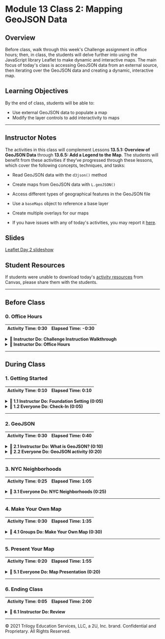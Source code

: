 # Module 13 Class 2: Mapping GeoJSON Data

## Overview

Before class, walk through this week's Challenge assignment in office hours; then, in class, the students will delve further into using the JavaScript library Leaflet to make dynamic and interactive maps. The main focus of today's class is accessing GeoJSON data from an external source, then iterating over the GeoJSON data and creating a dynamic, interactive map. 

## Learning Objectives

By the end of class, students will be able to:

* Use external GeoJSON data to populate a map
* Modify the layer controls to add interactivity to maps

- - -

## Instructor Notes

The activities in this class will complement Lessons **13.5.1: Overview of GeoJSON Data** through **13.6.5: Add a Legend to the Map**. The students will benefit from these activities if they‘ve progressed through these lessons, which cover the following concepts, techniques, and tasks:  

  * Read GeoJSON data with the `d3json()` method
  * Create maps from GeoJSON data with `L.geoJSON()`
  * Access different types of geographical features in the GeoJSON file
  * Use a `baseMaps` object to reference a base layer
  * Create multiple overlays for our maps

* If you have issues with any of today's activities, you may report it [here](http://tiny.cc/BootCampFeedback).

## Slides

[Leaflet Day 2 slideshow](https://docs.google.com/presentation/d/1zcmIhW5LCQPKbyZew5_-IBztNMI7eesPBVOi4s2na6g/edit?usp=sharing)

## Student Resources

If students were unable to download today's [activity resources](https://2u-data-curriculum-team.s3.amazonaws.com/data-viz-online-lesson-plans/13-Lessons/13-2-Student_Resources.zip) from Canvas, please share them with the students.

- - - 

## Before Class

### 0. Office Hours

| Activity Time: 0:30       |  Elapsed Time:     -0:30  |
|---------------------------|---------------------------|

<details>
  <summary><strong>📣 Instructor Do: Challenge Instruction Walkthrough</strong></summary>

Let the students know that the first few minutes of Office Hours will include a walkthrough of the Challenge requirements and rubric, as well as helpful tips they need in order to be successful.

Open the Challenge in Canvas and go through the high-level instructions and requirements with your class. Be sure to check for understanding.

Open the Rubric in Canvas and go through the Mastery column with your class, and show how it maps back to the requirements for each deliverable. Be sure to check for understanding.

The first part of the assignment, **Deliverable 1: Add Tectonic Plate Data**, requires students to make a `d3.json()` call to plot tectonic plate GeoJSON LineString data. 

* We have provided the [tectonic plate starter code](../../../01-Assignments/13-Mapping_Earthquakes/Resources/tectonic_plate_starter_logic.js) to assist them. The starter code contains all the code used to plot the earthquake data on the two maps in this module.

For the tectonic plate data, they'll need to:

  * Add a second layer group variable for the tectonic plate data.

  * Add a reference to the tectonic plate data to the overlay object, so the earthquake data and tectonic plate data are selected. 

  * Style the lines with a color and weight that will make them stand out on all maps.

For the second part of the assignment, **Deliverable 2: Add Major Earthquake Data**, they'll need to add data for major earthquakes - those with  data with a magnitude of 4.5 or greater to the map. This data will be populated on the map along with the weekly earthquake data and the tectonic plate data.

For this part of the Challenge, they'll have to copy and refactor some of the code used to plot the weekly earthquake data. To help them, we have provided the [major earthquake starter code](../../../01-Assignments/13-Mapping_Earthquakes/Resources/major_eq_starter_logic.js).

For the major earthquake data, they'll need to:

  * Add a third layer group variable for the major earthquake data.

  * Add a reference to the major earthquake data to the overlay object, so all the data are selected. 

  * Change the `getColor()` function to use only three colors for the following earthquake magnitude ranges: less than or equal to 4.5, greater than 4.5 but less than 5, and greater than or equal to  5.

  * Use the same parameters in the `getRadius()` function.

  * When plotting the major earthquake data, they'll need to create a circleMarker that is styled and has a popup marker displaying the magnitude and location of the earthquake.

For the third part of the assignment, **Deliverable 3: Add an Additional Map**, the learners will need to add a third map style of their own choice to the earthquake map.

This task should not be that challenging since they already added map styles to the map tile layer in the module

They'll have to choose a map from the Mapbox style options, and then make sure that all the earthquake data and tectonic plate data are displayed on all maps on the webpage.

Encourage your class to begin the Challenge as soon as possible, if they haven’t already, and to use the Learning Assistants channel and the remainder of Office Hours with their instructional team for help as they progress through their work. If they feel like they need context to understand documentation or instructions throughout the week, this is where they can get it.

Open the floor to discussion and be sure to answer any questions they may have about the Challenge requirements before moving on to other areas of interest.

</details>

<details>
  <summary><strong>📣  Instructor Do: Office Hours</strong></summary>

For the remaining time, remind the students that this is their time to ask questions and get assistance from their instructional staff as they’re learning new concepts and working on the Challenge assignment.

Expect that students may ask for assistance. For example: 

* Challenge assignment 
* Further review on a particular subject
* Debugging assistance
* Help with computer issues
* Guidance with a particular tool

</details>


- - - 

## During Class 

### 1. Getting Started

| Activity Time:       0:10 |  Elapsed Time:      0:10  |
|---------------------------|---------------------------|

<details>
  <summary><strong>📣 1.1 Instructor Do: Foundation Setting (0:05)</strong></summary>

* Welcome students to class.

* Direct students to post individual questions in the Zoom chat to be addressed by you and your TAs at the end of class.

* Open the slideshow and use slides 1-7 to walk through the foundation setting with your class.

* **This Week - Leaflet.js** Talk through the key skills that students will learn this week, and let them know that they are building on their web visualization skills. 

* **Today's Objectives:** Now, outline the concepts covered in today's lesson. Remind students that they can find the relevant activity files in the “Getting Ready for Class” page in their course content. 

</details>

<details>
  <summary><strong>🎉 1.2 Everyone Do: Check-In (0:05)</strong></summary>

* Ask the class the following questions and call on students for the answers:

    * **Q:** How are you feeling about your progress so far?

    * **A:** We are building on our JavaScript and Leaflet skill set. It's important to look back and see what we accomplished, and acknowledge that it's a lot! It’s also okay to feel overwhelmed as long as you don’t give up. The more you practice, the more comfortable you'll be coding.
    
    * **Q:** How comfortable do you feel with this topic? 

    * **A:** Let's do "fist to five" together. If you are not feeling confident, hold up a fist (0). If you feel very confident, hold up an open hand (5).

</details>



- - -

### 2. GeoJSON

| Activity Time:       0:30 |  Elapsed Time:      0:40  |
|---------------------------|---------------------------|

<details>
  <summary><strong>📣 2.1 Instructor Do: What is GeoJSON? (0:10)</strong></summary>

* You can use slides 8 - 19 to help you demonstrate this section to the class.

* Inform students that the maps they have created are good for learning purposes, but for most applications we build, we are going to be pulling from an existing or external dataset hosted on a website. 

* The format of the existing or external dataset we will be using today is **GeoJSON**. GeoJSON is the easiest way to deliver geographical data.

* In Lesson 13.6.1, the students accessed GeoJSON earthquake data from the USGS. Open up the GeoJSON earthquake data for the [last hour](http://earthquake.usgs.gov/earthquakes/feed/v1.0/summary/all_hour.geojson) in your browser. You can send out this link so students can follow along. 

* This is a GeoJSON document depicting all of the earthquakes that have taken place globally within the past hour.

* Explain that GeoJSON is an open-standard format for representing simple geographical features along with their non-spatial attributes, using JSON.

  * Geographical features are represented by coordinates and can have other properties attached to them.

  * The different types of features are:

    1. Point

    2. LineString

    3. Polygon

    4. MultiPoint

    5. MultiLineString

    6. MultiPolygon

* **Q:** Ask the students what type of geographical feature the GeoJSON earthquake data is.

* **A:** It is "Point" type. 

  ![Point type earthquake geographical feature](Images/01-point_type_feature.png)

* Using the Leaflet `geoJSON` method, we can feed the features data, unmodified, and the `geoJSON` method will know what kind of marker to make and where to place it.

* Demonstrate how the data the class is viewing contains a set of geographical coordinates as well as a list of properties for each point. [The USGS Documentation](http://earthquake.usgs.gov/data/comcat/data-eventterms.php) goes into detail about the meaning of each property.

* Assure students that they won't need to worry about each abbreviation for this activity. For now, we just want to plot the time and location of each earthquake.

  ![The GeoJSON for a single earthquake](Images/01-Geo-JSON.png)
 

* Inform students that Leaflet has a GeoJSON method that can be used to process and create markers using GeoJSON data as is, without any modifications. Encourage them to explore the Leaflet documentation to discover exactly how to handle GeoJSON with Leaflet.

* Ask the class the following questions and call on students for the answers:

    * **Q:** Where have we used this before?

    * **A:** We mapped GeoJSON data in Lessons 13.5.1 through 13.5.6, and mapped earthquake data in Lesson 13.6.1.

    * **Q:** How does this activity equip us for the Challenge?

    * **A:** We will need to access and map GeoJSON tectonic plate data and major earthquake data to complete the Challenge.

    * **Q:** What can we do if we don't completely understand this?

    * **A:** We can refer to the lesson plan and reach out to the instructional team for help.

* Answer any questions before proceeding to the student activity.

</details>

<details>
  <summary><strong>🎉 2.2 Everyone Do: GeoJSON activity (0:20)</strong></summary>

* You can use slides 20 and 21 to introduce this activity.

* For this activity, students will be working with GeoJSON data to plot occurrences of earthquakes.

* Make sure the students can download and open the [02-Evr_Geo-Json/Unsolved](Activities/02-Evr_Geo-Json/Unsolved) folder from the AWS link, which includes the following:
  * The [instructions](Activities/02-Evr_Geo-Json/README.md)
  * The [index.html](Activities/02-Evr_Geo-Json/Unsolved/index.html) file
  * The [logic.js](Activities/02-Evr_Geo-Json/Unsolved/logic.js) file
  * The [config.js](Activities/02-Evr_Geo-Json/Unsolved/config.js) file 
  * The [style.css](Activities/02-Evr_Geo-Json/Unsolved/style.css) file

* Go over the instructions in the README.

* Open the solved [index.html](Activities/02-Evr_Geo-Json/Solved/index.html) file in the browser to show them what the final map will look like. 

  ![Earthquake map with popup markers](Images/02-GeoJSON_earthquake_popup_map.png)

* Now, have everyone open the unsolved [logic.js](Activities/02-Evr_Geo-Json/Unsolved/logic.js) file.

* Ask for volunteers to help you write the code for steps 1 - 8 to complete the solution. If there are no volunteers, then copy the code from the solved [logic.js](Activities/02-Evr_Geo-Json/Solved/logic.js) file and explain the following, while pausing for the students to catch up:

  * First, inside the `d3.json` GET request, we create the `createFeatures` function and pass in the `data.features` object. 

    ```javascript
      // 1. Send the data.features object to the createFeatures function 
      createFeatures(data.features);
    ```
  * Let them know that it may be counterintuitive to create the `createFeatures` function before we define what it does. If this is confusing for them, then they can write the `createFeatures` function first.  

  * Now, we can create the `createFeatures` function, where we rename the `data.features` object as `earthquakeData`. 

    ```javascript
      //  2. Create the createFeatures function to hold the data.features object
      function createFeatures(earthquakeData) {
    ``` 

  * Then, inside the `createFeatures` function, we define what the function does for each features array and we give each feature a popup. 

    ```javascript
    // 3. Define a function we want to run once for each feature in the features array
    // 4. Give each feature a popup describing the place and time of the earthquake
    function onEachFeature(feature, layer) {
      layer.bindPopup("<h3>" + feature.properties.place +
        "</h3><hr><p>" + new Date(feature.properties.time) + "</p>");
    }
    ``` 
  * Next, we create the GeoJSON layer containing the features array on the `earthquakeData` object, then we run the `onEachFeature` function for each piece of data in the array. 

    ```javascript
    // 5. Create a GeoJSON layer containing the features array on the earthquakeData object
    // 6. Run the onEachFeature function once for each piece of data in the array
    var earthquakes = L.geoJSON(earthquakeData, {
      onEachFeature: onEachFeature
      });
    ``` 
  * Then, we send our `earthquakes` variable, which will be a layer on the map, to the `createMap` function. 

    ```javascript
      createMap(earthquakes);
      }
    ``` 

  * Finally, we create the `createMap` function with the `earthquakes` variable and place the map layers, base maps, overlay object, map object, and layer control inside the function. 

* Before moving on, check to see if the students are able to open the `index.html` file using the Python server, `python -m http.server`. 

* Send out the [02-Evr_Geo-Json/Solved](Activities/02-Evr_Geo-Json/Solved) folder for students to refer to later.

* Answer any questions before proceeding to the next activity.

</details>



- - -

### 3. NYC Neighborhoods

| Activity Time:       0:25 |  Elapsed Time:      1:05  |
|---------------------------|---------------------------|

<details>
    <summary><strong>🎉 3.1 Everyone Do: NYC Neighborhoods (0:25)</strong></summary>

* You can use slides 22 - 24 to introduce this activity.

* Next, we will be diving right into an example that uses some advanced Leaflet/GeoJSON functionality.

* Make sure the students can download and open the [02-Evr_Geo-Json/Unsolved](Activities/03-Evr_BasicNYCBoroughs/Unsolved) folder from the AWS link, which includes the following:
  * The [instructions](Activities/03-Evr_BasicNYCBoroughs/README.md)
  * The [index.html](Activities/03-Evr_BasicNYCBoroughs/Unsolved/index.html) file
  * The [nyc.geojson](Activities/03-Evr_BasicNYCBoroughs/Unsolved/static/data/nyc.geojson) data
  * The four [logic.js](Activities/03-Evr_BasicNYCBoroughs/Unsolved/static/js/) files
  * The [config.js](Activities/03-Evr_BasicNYCBoroughs/Unsolved/static/js/config.js) file 
  * The [style.css](Activities/03-Evr_BasicNYCBoroughs/Unsolved/static/css/style.css) file

* Go over the instructions in the README.

* We are going to be building a map of New York City that is broken down by boroughs and neighborhoods. Students will first make a basic map of the data, and then we will learn to spice it up as a class.

* Open the solved [index.html](Activities/03-Evr_BasicNYCBoroughs/Solved/index.html) file in the browser to show them what the first map will look like. 

  ![NY Borough/Neighborhoods Start](Images/03-Boroughs_Start.png)

**NOTE: There are 4 different JavaScript files you will be working with. Simply switch your HTML file to use a different `logic.js` file to access the different steps.**

* Now, have everyone open the unsolved [logic.js](Activities/03-Evr_BasicNYCBoroughs/Unsolved/static/js/logic.js) file.

* Let them know that the code to build this map will have the two boilerplate sections that they have been using up to this point, "creating a map object" and "adding a tile layer."

  ```javascript
  // Creating a map object
  var myMap = L.map("map", {
    center: [40.7128, -74.0059],
    zoom: 11
  });

  // Adding a tile layer
  L.tileLayer("https://api.mapbox.com/styles/v1/{id}/tiles/{z}/{x}/{y}?access_token={accessToken}", {
    attribution: "© <a href='https://www.mapbox.com/about/maps/'>Mapbox</a> © <a href='http://www.openstreetmap.org/copyright'>OpenStreetMap</a> <strong><a href='https://www.mapbox.com/map-feedback/' target='_blank'>Improve this map</a></strong>",
    tileSize: 512,
    maxZoom: 18,
    zoomOffset: -1,
    id: "mapbox/streets-v11",
    accessToken: API_KEY
  }).addTo(myMap);
  ```
* Next, we will assign a path to the `nyc.geojson` data to the `link` variable, and then use `d3.json()` to get the GeoJSON data.  

  ```javascript
  // If data.beta.nyc is down comment out this link
  var link = "http://data.beta.nyc//dataset/0ff93d2d-90ba-457c-9f7e-39e47bf2ac5f/resource/" +
  "35dd04fb-81b3-479b-a074-a27a37888ce7/download/d085e2f8d0b54d4590b1e7d1f35594c1pediacitiesnycneighborhoods.geojson";
  
  // Use this link to get the geojson data.
  //var link = "static/data/nyc.geojson";

  // Get our GeoJSON data using d3.json
  d3.json(link, function(data) {
    // Creating a GeoJSON layer with the retrieved data
    L.geoJson(data).addTo(myMap);
  });
  ```

* The `nyc.geojson` data can be found on a NYC community data site: [BetaNYC](http://data.beta.nyc/dataset/pediacities-nyc-neighborhoods).

  * If students want to use the direct link, it can be found [here](http://data.beta.nyc//dataset/0ff93d2d-90ba-457c-9f7e-39e47bf2ac5f/resource/35dd04fb-81b3-479b-a074-a27a37888ce7/download/d085e2f8d0b54d4590b1e7d1f35594c1pediacitiesnycneighborhoods.geojson).

  * Just like the last example, we have an array of features. Each feature is an object that contains properties (in this case, neighborhood information) and geometry (where it fits on the map).

  * **Note:** If the website is down, use the `nyc.geojson` file. To do so, run the following steps:

    * Make sure the link to data.beta.nyc is commented out in all the `logic.js` files.

      ```js
      // If data.beta.nyc is down comment out this link
      var link = "http://data.beta.nyc//dataset/0ff93d2d-90ba-457c-9f7e-39e47bf2ac5f/resource/" +
      "35dd04fb-81b3-479b-a074-a27a37888ce7/download/d085e2f8d0b54d4590b1e7d1f35594c1pediacitiesnycneighborhoods.geojson";
      ```

    * Make sure the link to the local file is commented.

      ```js
      // Uncomment this link local geojson for when data.beta.nyc is down
      // var link = "static/data/nyc.geojson";
      ```

* Run `python -m http.server` in the folder where your `index.html` file is located.

* Now we have our map! It's not terribly descriptive, however, so let's add some custom styling with the second map.

* Next, have everyone open the unsolved [logic2.js](Activities/03-Evr_BasicNYCBoroughs/Unsolved/static/js/logic2.js) file and tell them to copy over the code from the `logic.js` file. 

* In this file, we are going to change the colors of the features of our map. 

* For our style object, we are going to change the `fillColor` to pink, the border color will be white, and we'll make some modifications to the opacity and weight of the lines. 

  ```javascript
  // Our style object
  var mapStyle = {
    color: "white",
    fillColor: "pink",
    fillOpacity: 0.5,
    weight: 1.5
  };
  ```

* Send out the code for the style object, then have the student open the `index.html` file in the browser. Make sure that they change the `<script>` tag to access the `logic2.js` file.

* Check on the progress of the students and make sure everyone can render the second map. 

* Let them know that there is another way to set the style of a feature, so open up the next version of the map logic in [logic3.js](./Activities/03-Evr_BasicNYCBoroughs/Solved/static/js/logic3.js). 

  * In this version, we are passing in a `chooseColor` function that can style individual features based on their properties.

    ```javascript
    function chooseColor(borough) {
      switch (borough) {
      case "Brooklyn":
        return "yellow";
      case "Bronx":
        return "red";
      case "Manhattan":
        return "orange";
      case "Queens":
        return "green";
      case "Staten Island":
        return "purple";
      default:
        return "black";
      }
    }
    ```

    * In our `chooseColor` function, we are using a `switch` statement to return a different color based on the borough that is associated with the neighborhood.
    
    * **Q:** Ask the students why we pass the `borough` property in the function. 
  
  * **A:** If we look back at the GeoJSON, we can see that each feature has the `borough` property, which can be accessed through `feature.properties.borough`.

  * To style the boroughs, we assign the `chooseColor` function to the `fillColor` property and pass in the `feature.properties.borough` object. 

  * Each feature is styled using this function, so all of our boroughs will be color coded!

    ![NY Borough/Neighborhoods](Images/03-Boroughs.png)

* The last step in completing our map will be to add some interaction. Specifically, we will be adding mouse events using the `onEachFeature` option. You can find the code that includes this option in [logic4.js](./Activities/03-Evr_BasicNYCBoroughs/Solved/static/js/logic4.js).

* This code is a bit more challenging, so walk the students through as you are live coding.

  * In the `d3.json()` method, we are using the `onEachFeature` that will call the provided  anonymous function on every feature, essentially looping through all of the neighborhoods. This is useful because we want to bind some mouse events to all of our neighborhoods.

  * First, we want to bind a popup so that, when we click on a neighborhood, we can see its name and the borough name.

  * We also have access to a number of events we can subscribe to. We are going to set events to trigger on `mouseover`, `mouseout`, and `click`. On `mouseover` and `mouseout`, we want to change the opacity of the feature so that it has a nice highlight effect.

  * Our `click` function calls the `fitBounds()` function on our clicked feature.

* Check with your students to see if there are any questions. Answer them all to the best of your ability before moving on.

</details>



- - -

### 4. Make Your Own Map

| Activity Time:       0:30 |  Elapsed Time:      1:35  |
|---------------------------|---------------------------|

<details>
  <summary><strong>📣  4.1 Groups Do: Make Your Own Map (0:30)</strong></summary>

* You can use slides 25 and 26 to introduce this activity.

* For this activity, students will be creating a data visualization story by plotting one or more of the following provided Boston GeoJSON datasets. 

* Make sure the students can download and open the [04-Grp_DataViz_Story/Unsolved](Activities/04-Grp_DataViz_Story/Unsolved) folder from the AWS link, which includes the following:
  * The [instructions](Activities/04-Grp_DataViz_Story/README.md).
  * The [GeoJSON data files](Activities/04-Grp_DataViz_Story/Unsolved/static/data)
  * The [index.html](Activities/04-Grp_DataViz_Story/Unsolved/index.html) file
  * The [logic.js](Activities/04-Grp_DataViz_Story/Unsolved/static/js/logic.js) file
  * The [config.js](Activities/04-Grp_DataViz_Story/Unsolved/static/js/config.js) file 
  * The [style.css](Activities/04-Grp_DataViz_Story/Unsolved/static/css/style.css) file

* Go over the instructions in the README. 

* Take a moment to answer any questions before dividing the students into groups of 4 - 6 students per group, class attendance permitting. Each group should have about 5 minutes to present their work in the next activity. 

* Let the students know that they will be presenting their visualizations in the next activity.

* As the students are working on their maps, check in with their progress and assist them if necessary. 

* We have provided solutions for some maps in the [04-Grp_DataViz_Story/Solved](Activities/04-Grp_DataViz_Story/Solved) folder. 

**NOTE: There are different JavaScript logic files for some suggested maps. Switch your HTML file to use a different `logic.js` file to access the different maps.**

  * The [logic1.js](Activities/04-Grp_DataViz_Story/Solved/static/js/logic1.js) file maps the Neighborhoods with public Wi-Fi locations.
  * The [logic2.js](Activities/04-Grp_DataViz_Story/Solved/static/js/logic2.js) file maps the Neighborhoods with electrical charging stations.
  * The [logic3.js](Activities/04-Grp_DataViz_Story/Solved/static/js/logic3.js) file maps the police districts in color with the police stations.
  * The [logic4.js](Activities/04-Grp_DataViz_Story/Solved/static/js/logic4.js) file maps the fire districts in color with the fire department locations.
  * The [logic5.js](Activities/04-Grp_DataViz_Story/Solved/static/js/logic5.js) file maps the public Wi-Fi locations.


</details>



- - -

### 5. Present Your Map

| Activity Time:       0:20 |  Elapsed Time:      1:55  |
|---------------------------|---------------------------|

<details>
  <summary><strong>📣  5.1 Everyone Do: Map Presentation (0:20)</strong></summary>

* You can use slides 27 -30 to introduce this activity.

* For this activity, the groups will be presenting their data visualization story. 

* Allow no more than 5 minutes for each group. If there are more groups than time available for presenting, please adjust time in the previous activity. 

* Have one student present for the group, but make sure all students are contributing to the presentation or can answer the following questions:
  * Why did you choose the datasets you did for your story?
  * How did you map the data?
  * What does the mapped data show the viewer? 

* Answer any questions before ending class.


</details>




- - -


### 6. Ending Class 

| Activity Time:       0:05 |  Elapsed Time:      2:00  |
|---------------------------|---------------------------|

<details>
  <summary><strong>📣  6.1 Instructor Do: Review </strong></summary>

* You can use slides 31 - 33 to assist you in ending class. 

* Before ending class, review the skills that were covered today and mention where in the module these skills are used: 
  * Mapping GeoJSON data was covered in **Lessons 13.5.1 through 13.5.6**.
  * Mapping earthquake data was covered in **Lesson 13.6.1**.
  * Adding a style to the map was covered in **Lesson 13.6.2**.
  * Adding color to the map was covered in **Lesson 13.6.3**.
  * Adding an additional overlay was covered in **Lesson 13.6.4**.

* Answer any questions the students may have.

</details>



- - -

© 2021 Trilogy Education Services, LLC, a 2U, Inc. brand.  Confidential and Proprietary.  All Rights Reserved.